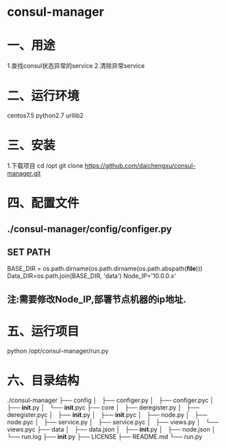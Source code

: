 # consul-manager
# 一、用途
1.查找consul状态异常的service
2.清除异常service

# 二、运行环境
centos7.5
python2.7
urllib2

# 三、安装
1.下载项目
cd /opt
git clone https://github.com/daichengxu/consul-manager.git

# 四、配置文件
## ./consul-manager/config/configer.py
## SET PATH
BASE_DIR = os.path.dirname(os.path.dirname(os.path.abspath(__file__)))
Data_DIR=os.path.join(BASE_DIR, 'data')
Node_IP='10.0.0.x'
## 注:需要修改Node_IP,部署节点机器的ip地址.

# 五、运行项目
python /opt/consul-manager/run.py

# 六、目录结构
./consul-manager
├── config
│   ├── configer.py
│   ├── configer.pyc
│   ├── __init__.py
│   └── __init__.pyc
├── core
│   ├── deregister.py
│   ├── deregister.pyc
│   ├── __init__.py
│   ├── __init__.pyc
│   ├── node.py
│   ├── node.pyc
│   ├── service.py
│   ├── service.pyc
│   ├── views.py
│   └── views.pyc
├── data
│   ├── data.json
│   ├── __init__.py
│   ├── node.json
│   └── run.log
├── __init__.py
├── LICENSE
├── README.md
└── run.py
